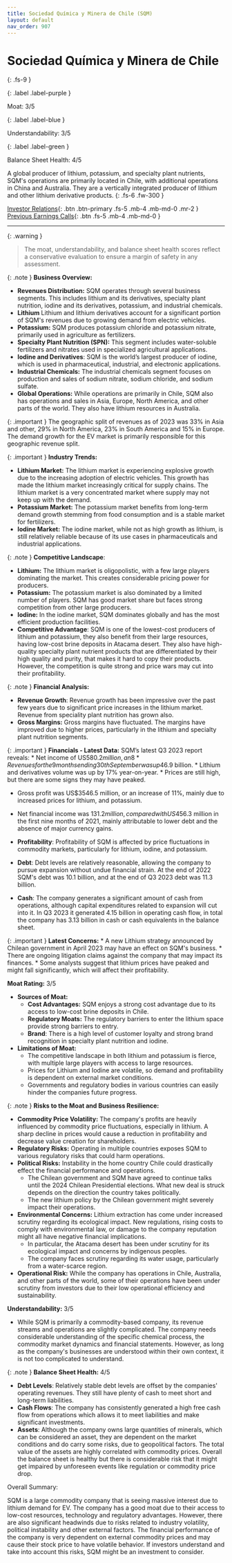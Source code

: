 ```yaml
---
title: Sociedad Química y Minera de Chile (SQM)
layout: default
nav_order: 907
---
```


# Sociedad Química y Minera de Chile
{: .fs-9 }

{: .label .label-purple }

Moat: 3/5

{: .label .label-blue }

Understandability: 3/5

{: .label .label-green }

Balance Sheet Health: 4/5

A global producer of lithium, potassium, and specialty plant nutrients, SQM's operations are primarily located in Chile, with additional operations in China and Australia. They are a vertically integrated producer of lithium and other lithium derivative products.
{: .fs-6 .fw-300 }

[Investor Relations](https://www.google.com/search?q=SQM+investor+relations){: .btn .btn-primary .fs-5 .mb-4 .mb-md-0 .mr-2 }
[Previous Earnings Calls](https://discountingcashflows.com/company/SQM/transcripts/){: .btn .fs-5 .mb-4 .mb-md-0 }

---

{: .warning }
>The moat, understandability, and balance sheet health scores reflect a conservative evaluation to ensure a margin of safety in any assessment.



{: .note }
**Business Overview:**

*   **Revenues Distribution:** SQM operates through several business segments. This includes lithium and its derivatives, specialty plant nutrition, iodine and its derivatives, potassium, and industrial chemicals.
*   **Lithium** Lithium and lithium derivatives account for a significant portion of SQM's revenues due to growing demand from electric vehicles.
*   **Potassium:** SQM produces potassium chloride and potassium nitrate, primarily used in agriculture as fertilizers.
*    **Specialty Plant Nutrition (SPN):** This segment includes water-soluble fertilizers and nitrates used in specialized agricultural applications.
*    **Iodine and Derivatives**: SQM is the world’s largest producer of iodine, which is used in pharmaceutical, industrial, and electronic applications.
*   **Industrial Chemicals:** The industrial chemicals segment focuses on production and sales of sodium nitrate, sodium chloride, and sodium sulfate.
*   **Global Operations:** While operations are primarily in Chile, SQM also has operations and sales in Asia, Europe, North America, and other parts of the world. They also have lithium resources in Australia.

{: .important }
The geographic split of revenues as of 2023 was 33% in Asia and other, 29% in North America, 23% in South America and 15% in Europe. The demand growth for the EV market is primarily responsible for this geographic revenue split.

{: .important }
**Industry Trends:**

*   **Lithium Market:** The lithium market is experiencing explosive growth due to the increasing adoption of electric vehicles. This growth has made the lithium market increasingly critical for supply chains. The lithium market is a very concentrated market where supply may not keep up with the demand.
*   **Potassium Market:** The potassium market benefits from long-term demand growth stemming from food consumption and is a stable market for fertilizers.
*   **Iodine Market:** The iodine market, while not as high growth as lithium, is still relatively reliable because of its use cases in pharmaceuticals and industrial applications.

{: .note }
**Competitive Landscape**:

*   **Lithium:** The lithium market is oligopolistic, with a few large players dominating the market. This creates considerable pricing power for producers.
*   **Potassium:** The potassium market is also dominated by a limited number of players. SQM has good market share but faces strong competition from other large producers.
*   **Iodine:** In the iodine market, SQM dominates globally and has the most efficient production facilities.
*   **Competitive Advantage**: SQM is one of the lowest-cost producers of lithium and potassium, they also benefit from their large resources, having low-cost brine deposits in Atacama desert. They also have high-quality specialty plant nutrient products that are differentiated by their high quality and purity, that makes it hard to copy their products. However, the competition is quite strong and price wars may cut into their profitability.

{: .note }
**Financial Analysis:**

* **Revenue Growth**: Revenue growth has been impressive over the past few years due to significant price increases in the lithium market. Revenue from speciality plant nutrition has grown also.
*   **Gross Margins:**  Gross margins have fluctuated. The margins have improved due to higher prices, particularly in the lithium and specialty plant nutrition segments.
   
{: .important }
**Financials - Latest Data:**
      SQM’s latest Q3 2023 report reveals:
    *  Net income of US$580.2 million, an 8% increase versus Q3 2022.
    *  Revenues for the 9 months ending 30th September was up 4% at US$6.9 billion.
    *  Lithium and derivatives volume was up by 17% year-on-year.
    *  Prices are still high, but there are some signs they may have peaked.
  * Gross profit was US$3546.5 million, or an increase of 11%, mainly due to increased prices for lithium, and potassium.
   *    Net financial income was $131.2 million, compared with US$456.3 million in the first nine months of 2021, mainly attributable to lower debt and the absence of major currency gains.
  
  
 * **Profitability**:   Profitability of SQM is affected by price fluctuations in commodity markets, particularly for lithium, iodine, and potassium.
*   **Debt**:   Debt levels are relatively reasonable, allowing the company to pursue expansion without undue financial strain. At the end of 2022 SQM's debt was 10.1 billion, and at the end of Q3 2023 debt was 11.3 billion. 
*  **Cash**:  The company generates a significant amount of cash from operations, although capital expenditures related to expansion will cut into it. In Q3 2023 it generated 4.15 billion in operating cash flow, in total the company has 3.13 billion in cash or cash equivalents in the balance sheet. 

{: .important }
**Latest Concerns:**
        * A new Lithium strategy announced by Chilean government in April 2023 may have an effect on SQM's business.
        *  There are ongoing litigation claims against the company that may impact its finances.
        *  Some analysts suggest that lithium prices have peaked and might fall significantly, which will affect their profitability.

**Moat Rating:** 3/5

*   **Sources of Moat:**
    *   **Cost Advantages:** SQM enjoys a strong cost advantage due to its access to low-cost brine deposits in Chile.
    *   **Regulatory Moats:** The regulatory barriers to enter the lithium space provide strong barriers to entry.
    *   **Brand**: There is a high level of customer loyalty and strong brand recognition in specialty plant nutrition and iodine.
*   **Limitations of Moat:**
    *   The competitive landscape in both lithium and potassium is fierce, with multiple large players with access to large resources.
    *   Prices for Lithium and Iodine are volatile, so demand and profitability is dependent on external market conditions.
    *   Governments and regulatory bodies in various countries can easily hinder the companies future progress.

{: .note }
**Risks to the Moat and Business Resilience:**

*   **Commodity Price Volatility:** The company's profits are heavily influenced by commodity price fluctuations, especially in lithium. A sharp decline in prices would cause a reduction in profitability and decrease value creation for shareholders.
*   **Regulatory Risks:** Operating in multiple countries exposes SQM to various regulatory risks that could harm operations.
*   **Political Risks:** Instability in the home country Chile could drastically effect the financial performance and operations. 
    *  The Chilean government and SQM have agreed to continue talks until the 2024 Chilean Presidential elections. What new deal is struck depends on the direction the country takes politically.
    *   The new lithium policy by the Chilean government might severely impact their operations.
*   **Environmental Concerns:**  Lithium extraction has come under increased scrutiny regarding its ecological impact. New regulations, rising costs to comply with environmental law, or damage to the company reputation might all have negative financial implications.
    *  In particular, the Atacama desert has been under scrutiny for its ecological impact and concerns by indigenous peoples.
    *  The company faces scrutiny regarding its water usage, particularly from a water-scarce region.
*    **Operational Risk:** While the company has operations in Chile, Australia, and other parts of the world, some of their operations have been under scrutiny from investors due to their low operational efficiency and sustainability.

**Understandability:** 3/5
*  While SQM is primarily a commodity-based company, its revenue streams and operations are slightly complicated. The company needs considerable understanding of the specific chemical process, the commodity market dynamics and financial statements. However, as long as the company's businesses are understood within their own context, it is not too complicated to understand.

{: .note }
**Balance Sheet Health:** 4/5
*   **Debt Levels**: Relatively stable debt levels are offset by the companies' operating revenues. They still have plenty of cash to meet short and long-term liabilities.
*   **Cash Flows**: The company has consistently generated a high free cash flow from operations which allows it to meet liabilities and make significant investments.
*    **Assets**: Although the company owns large quantities of minerals, which can be considered an asset, they are dependent on the market conditions and do carry some risks, due to geopolitical factors. The total value of the assets are highly correlated with commodity prices.
    Overall the balance sheet is healthy but there is considerable risk that it might get impaired by unforeseen events like regulation or commodity price drop.

Overall Summary:

SQM is a large commodity company that is seeing massive interest due to lithium demand for EV. The company has a good moat due to their access to low-cost resources, technology and regulatory advantages. However, there are also significant headwinds due to risks related to industry volatility, political instability and other external factors. The financial performance of the company is very dependent on external commodity prices and may cause their stock price to have volatile behavior. If investors understand and take into account this risks, SQM might be an investment to consider.